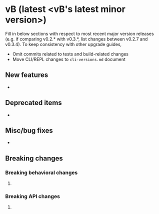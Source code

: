 # vB (latest <vB's latest minor version>)

Fill in below sections with respect to most recent major version releases (e.g. if comparing v0.2.* with v0.3.*, list
changes between v0.2.7 and v0.3.4). To keep consistency with other upgrade guides,
* Omit commits related to tests and build-related changes
* Move CLI/REPL changes to `cli-versions.md` document

## New features
* 

## Deprecated items
* 

## Misc/bug fixes
*

## Breaking changes
### Breaking behavioral changes
1. 

### Breaking API changes
1. 